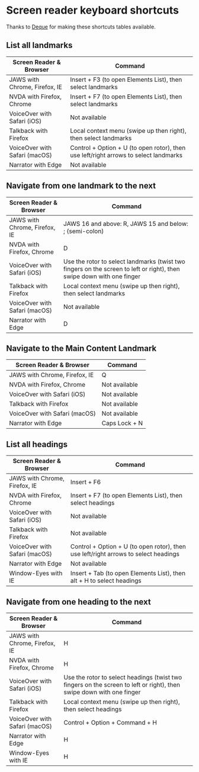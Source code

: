 # Screen reader keyboard shortcuts

Thanks to [Deque](https://www.deque.com/) for making these shortcuts tables available.

## List all landmarks

| Screen Reader & Browser | Command |
| ----------------------- | ------- |
| JAWS with Chrome, Firefox, IE | Insert + F3 (to open Elements List), then select landmarks |
| NVDA with Firefox, Chrome | Insert + F7 (to open Elements List), then select landmarks |
| VoiceOver with Safari (iOS) | Not available |
| Talkback with Firefox | Local context menu (swipe up then right), then select landmarks |
| VoiceOver with Safari (macOS) | Control + Option + U (to open rotor), then use left/right arrows to select landmarks |
| Narrator with Edge | Not available |

## Navigate from one landmark to the next

| Screen Reader & Browser | Command |
| ----------------------- | ------- |
| JAWS with Chrome, Firefox, IE | JAWS 16 and above: R, JAWS 15 and below: ; (semi-colon) |
| NVDA with Firefox, Chrome | D |
| VoiceOver with Safari (iOS) | Use the rotor to select landmarks (twist two fingers on the screen to left or right), then swipe down with one finger |
| Talkback with Firefox | Local context menu (swipe up then right), then select landmarks |
| VoiceOver with Safari (macOS) | Not available |
| Narrator with Edge | D |

## Navigate to the Main Content Landmark

| Screen Reader & Browser | Command |
| ----------------------- | ------- |
| JAWS with Chrome, Firefox, IE | Q |
| NVDA with Firefox, Chrome | Not available |
| VoiceOver with Safari (iOS) | Not available |
| Talkback with Firefox | Not available |
| VoiceOver with Safari (macOS) | Not available |
| Narrator with Edge | Caps Lock + N |

## List all headings

| Screen Reader & Browser | Command |
| ----------------------- | ------- |
| JAWS with Chrome, Firefox, IE | Insert + F6 |
| NVDA with Firefox, Chrome | Insert + F7 (to open Elements List), then select headings |
| VoiceOver with Safari (iOS) | Not available |
| Talkback with Firefox | Not available |
| VoiceOver with Safari (macOS) | Control + Option + U (to open rotor), then use left/right arrows to select headings |
| Narrator with Edge | Not available |
| Window-Eyes with IE | Insert + Tab (to open Elements List), then alt + H to select headings |

## Navigate from one heading to the next

| Screen Reader & Browser | Command |
| ----------------------- | ------- |
| JAWS with Chrome, Firefox, IE | H |
| NVDA with Firefox, Chrome | H |
| VoiceOver with Safari (iOS) | Use the rotor to select headings (twist two fingers on the screen to left or right), then swipe down with one finger |
| Talkback with Firefox | Local context menu (swipe up then right), then select headings |
| VoiceOver with Safari (macOS) | Control + Option + Command + H |
| Narrator with Edge | H |
| Window-Eyes with IE | H |
